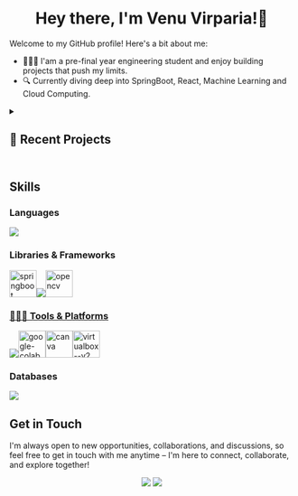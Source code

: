 <div align="center">
  
# Hey there, I'm Venu Virparia!👋
  
</div>

Welcome to my GitHub profile! Here's a bit about me:

- 👩🏻‍💻 I'am a pre-final year engineering student and enjoy building projects that push my limits.
- 🔍 Currently diving deep into SpringBoot, React, Machine Learning and Cloud Computing.

<details>
  <summary>
    
   ## 🚀 Recent Projects
   ## 
  
  </summary>
  <br/>

### 🔹 [WealthVerse ↗](https://github.com/NandRabadiya/WealthVerse) <sub><i>(2025)</i></sub>
- Auto-categorized transactions using merchant mapping with custom overrides for local merchant
- Calculated CO2 emissions per category via backend carbon factors
 - Visualized monthly category-wise insights via pie charts
 - Delivered scalable dashboard using paginated APIs, deployed full-stack on AWS

  [Demo](https://drive.google.com/file/d/1HlXDP2OyA0qzbY1eB833b1eaX9GyXkTp/view?usp=drive_link)

**Tech Stack:** React, Spring Boot, MySQL, Python, AWS

### 🔹 [CollegeDealz ↗](https://github.com/VenuVirparia/College-Dealz) <sub><i>(2024–25)</i></sub>

 - Acommunity based secure reselling platform with wishlist, search/sort filters, and JWT auth
 - Developed ”Wantlist” feature to post buying needs and trigger real-time product match alerts
 - Integrated 1:1 WebSocket chat and domain-based community access

  [Demo](https://drive.google.com/file/d/1RnacIhkwju0lFp-iG7TfbVP8FpRYwolU/view?usp=drive_link)

**Tech Stack:** React, Spring Boot, MySQL, WebSockets, AWS


### 🔹 [KaaryaHUB ↗](https://github.com/VenuVirparia/KaaryaHUB) <sub><i>(2024–25)</i></sub>

 - Built a collaborative tool for students with task tracking and assignment workflows for each project
 - Integrated Redux for global state and in-app group chat to enable seamless team communication
 - Enable a subscription plan feature using Razorpay API

**Tech Stack:** React, Spring Boot, MySQL, RazorPay API

</details>

## 

    
## Skills
<!-- </summary> -->

### Languages  
<a href="https://github.com/VenuVirparia/"><img src="https://skillicons.dev/icons?i=c,cpp,py,java,html,css,js,md&perline&theme=dark" /></a>

### Libraries & Frameworks  
<img width="48" height="48" src="https://img.icons8.com/?size=100&id=90519&format=png&color=000000" alt="springboot"/></a><a href="https://github.com/VenuVirparia/"><img src="https://skillicons.dev/icons?i=react&perline=11&theme=dark" /></a><a href="https://github.com/VenuVirparia/"><img width="48" height="48" src="https://img.icons8.com/?size=100&id=bpip0gGiBLT1&format=png&color=000000" alt="opencv"/></a><a href="https://github.com/VenuVirparia/">

### 🧑🏻‍💻 Tools & Platforms  
<a href="https://github.com/VenuVirparia/"><img src="https://skillicons.dev/icons?i=git,github,aws,linux,eclipse,vscode,idea&perline=12&theme=dark" /></a><a href="https://github.com/VenuVirparia/"><img width="48" height="48" src="https://img.icons8.com/color/48/google-colab.png" alt="google-colab"/></a><a href="https://github.com/VenuVirparia/"><img width="48" height="48" src="https://img.icons8.com/fluency/48/canva.png" alt="canva"/></a><a href="https://github.com/VenuVirparia/"><img width="48" height="48" src="https://img.icons8.com/fluency/48/000000/virtualbox--v2.png" alt="virtualbox--v2"/></a>

### Databases  
<a href="https://github.com/VenuVirparia/"><img src="https://skillicons.dev/icons?i=mysql,postgres&perline=11&theme=dark" /></a>


## Get in Touch

I'm always open to new opportunities, collaborations, and discussions, so feel free to get in touch with me anytime – I'm here to connect, collaborate, and explore together!

<div align="center">
  <a href="https://github.com/flute-v" target="_blank" rel="noreferrer"><img src="https://skillicons.dev/icons?i=github" /></a>
  <a href="https://www.linkedin.com/in/venu-virparia/" target="_blank" rel="noreferrer"><img src="https://skillicons.dev/icons?i=linkedin" /></a> 
</div>
